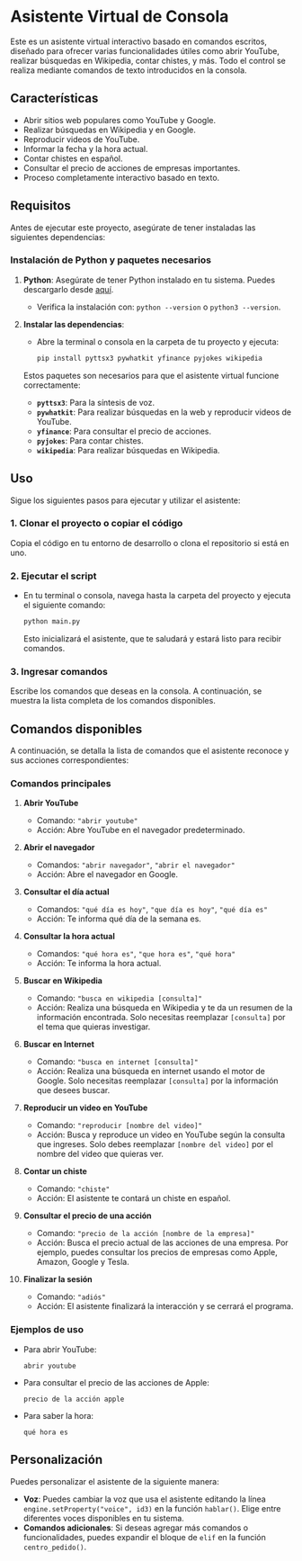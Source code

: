 
# Asistente Virtual de Consola

Este es un asistente virtual interactivo basado en comandos escritos, diseñado para ofrecer varias funcionalidades útiles como abrir YouTube, realizar búsquedas en Wikipedia, contar chistes, y más. Todo el control se realiza mediante comandos de texto introducidos en la consola.

## Características

- Abrir sitios web populares como YouTube y Google.
- Realizar búsquedas en Wikipedia y en Google.
- Reproducir videos de YouTube.
- Informar la fecha y la hora actual.
- Contar chistes en español.
- Consultar el precio de acciones de empresas importantes.
- Proceso completamente interactivo basado en texto.

## Requisitos

Antes de ejecutar este proyecto, asegúrate de tener instaladas las siguientes dependencias:

### Instalación de Python y paquetes necesarios

1. **Python**: Asegúrate de tener Python instalado en tu sistema. Puedes descargarlo desde [aquí](https://www.python.org/downloads/).
   - Verifica la instalación con: `python --version` o `python3 --version`.

2. **Instalar las dependencias**:
   - Abre la terminal o consola en la carpeta de tu proyecto y ejecuta:
     ```bash
     pip install pyttsx3 pywhatkit yfinance pyjokes wikipedia
     ```

   Estos paquetes son necesarios para que el asistente virtual funcione correctamente:
   - **`pyttsx3`**: Para la síntesis de voz.
   - **`pywhatkit`**: Para realizar búsquedas en la web y reproducir videos de YouTube.
   - **`yfinance`**: Para consultar el precio de acciones.
   - **`pyjokes`**: Para contar chistes.
   - **`wikipedia`**: Para realizar búsquedas en Wikipedia.

## Uso

Sigue los siguientes pasos para ejecutar y utilizar el asistente:

### 1. Clonar el proyecto o copiar el código
Copia el código en tu entorno de desarrollo o clona el repositorio si está en uno.

### 2. Ejecutar el script
- En tu terminal o consola, navega hasta la carpeta del proyecto y ejecuta el siguiente comando:
  ```bash
  python main.py
  ```

  Esto inicializará el asistente, que te saludará y estará listo para recibir comandos.

### 3. Ingresar comandos
Escribe los comandos que deseas en la consola. A continuación, se muestra la lista completa de los comandos disponibles.

## Comandos disponibles

A continuación, se detalla la lista de comandos que el asistente reconoce y sus acciones correspondientes:

### Comandos principales

1. **Abrir YouTube**
   - Comando: `"abrir youtube"`
   - Acción: Abre YouTube en el navegador predeterminado.

2. **Abrir el navegador**
   - Comandos: `"abrir navegador"`, `"abrir el navegador"`
   - Acción: Abre el navegador en Google.

3. **Consultar el día actual**
   - Comandos: `"qué día es hoy"`, `"que día es hoy"`, `"qué día es"`
   - Acción: Te informa qué día de la semana es.

4. **Consultar la hora actual**
   - Comandos: `"qué hora es"`, `"que hora es"`, `"qué hora"`
   - Acción: Te informa la hora actual.

5. **Buscar en Wikipedia**
   - Comando: `"busca en wikipedia [consulta]"` 
   - Acción: Realiza una búsqueda en Wikipedia y te da un resumen de la información encontrada. Solo necesitas reemplazar `[consulta]` por el tema que quieras investigar.

6. **Buscar en Internet**
   - Comando: `"busca en internet [consulta]"`
   - Acción: Realiza una búsqueda en internet usando el motor de Google. Solo necesitas reemplazar `[consulta]` por la información que desees buscar.

7. **Reproducir un video en YouTube**
   - Comando: `"reproducir [nombre del video]"`
   - Acción: Busca y reproduce un video en YouTube según la consulta que ingreses. Solo debes reemplazar `[nombre del video]` por el nombre del video que quieras ver.

8. **Contar un chiste**
   - Comando: `"chiste"`
   - Acción: El asistente te contará un chiste en español.

9. **Consultar el precio de una acción**
   - Comando: `"precio de la acción [nombre de la empresa]"`
   - Acción: Busca el precio actual de las acciones de una empresa. Por ejemplo, puedes consultar los precios de empresas como Apple, Amazon, Google y Tesla.

10. **Finalizar la sesión**
    - Comando: `"adiós"`
    - Acción: El asistente finalizará la interacción y se cerrará el programa.

### Ejemplos de uso

- Para abrir YouTube:
  ```
  abrir youtube
  ```

- Para consultar el precio de las acciones de Apple:
  ```
  precio de la acción apple
  ```

- Para saber la hora:
  ```
  qué hora es
  ```

## Personalización

Puedes personalizar el asistente de la siguiente manera:
- **Voz**: Puedes cambiar la voz que usa el asistente editando la línea `engine.setProperty("voice", id3)` en la función `hablar()`. Elige entre diferentes voces disponibles en tu sistema.
- **Comandos adicionales**: Si deseas agregar más comandos o funcionalidades, puedes expandir el bloque de `elif` en la función `centro_pedido()`.


